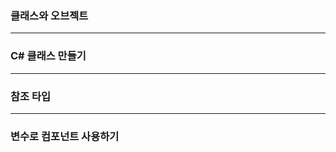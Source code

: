 ### 클래스와 오브젝트

---------------------------
### C# 클래스 만들기

---------------------------
### 참조 타입

---------------------------
### 변수로 컴포넌트 사용하기